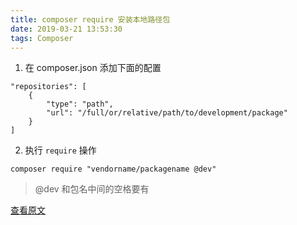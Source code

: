 ```yaml
---
title: composer require 安装本地路径包
date: 2019-03-21 13:53:30
tags: Composer
---
```


1. 在 composer.json 添加下面的配置

```
"repositories": [
    {
        "type": "path",
        "url": "/full/or/relative/path/to/development/package"
    }
]
```

2. 执行 `require` 操作

```
composer require "vendorname/packagename @dev"
```

> @dev 和包名中间的空格要有


[查看原文](https://stackoverflow.com/questions/29994088/composer-require-local-package)
